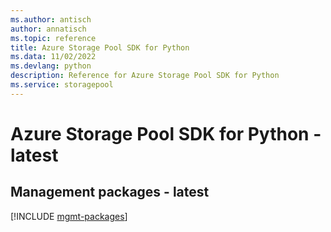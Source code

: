 ```yaml
---
ms.author: antisch
author: annatisch
ms.topic: reference
title: Azure Storage Pool SDK for Python
ms.data: 11/02/2022
ms.devlang: python
description: Reference for Azure Storage Pool SDK for Python
ms.service: storagepool
---
```

# Azure Storage Pool SDK for Python - latest

## Management packages - latest
[!INCLUDE [mgmt-packages](storage-pool-mgmt-index.md)]